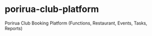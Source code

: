 # porirua-club-platform
Porirua Club Booking Platform (Functions, Restaurant, Events, Tasks, Reports)
